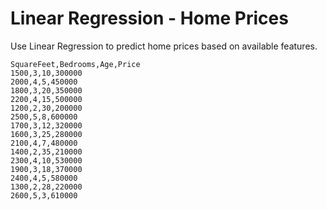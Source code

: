 # Linear Regression - Home Prices 

Use Linear Regression to predict home prices based on available features. 

```
SquareFeet,Bedrooms,Age,Price
1500,3,10,300000
2000,4,5,450000
1800,3,20,350000
2200,4,15,500000
1200,2,30,200000
2500,5,8,600000
1700,3,12,320000
1600,3,25,280000
2100,4,7,480000
1400,2,35,210000
2300,4,10,530000
1900,3,18,370000
2400,4,5,580000
1300,2,28,220000
2600,5,3,610000

```